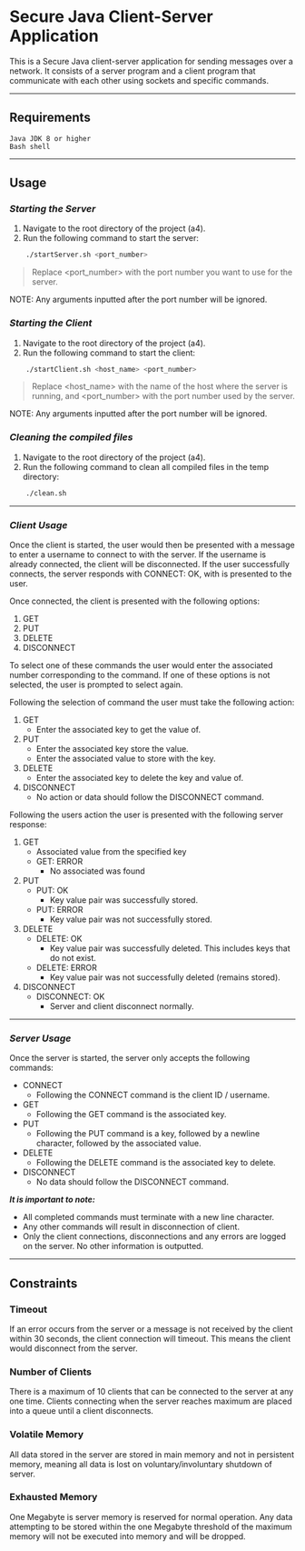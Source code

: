 # Secure Java Client-Server Application

This is a Secure Java client-server application for sending messages over a network. It consists of a server program and a client program that communicate with each other using sockets and specific commands.


---

## Requirements

    Java JDK 8 or higher
    Bash shell

---

## Usage

### ***Starting the Server***

1. Navigate to the root directory of the project (a4).
2. Run the following command to start the server:

```bash
    ./startServer.sh <port_number>
```

>Replace <port_number> with the port number you want to use for the server.

NOTE: Any arguments inputted after the port number will be ignored.

### ***Starting the Client***

1. Navigate to the root directory of the project (a4).
2. Run the following command to start the client:

```bash
    ./startClient.sh <host_name> <port_number>
```

>Replace <host_name> with the name of the host where the server is running, and <port_number> with the port number used by the server.

NOTE: Any arguments inputted after the port number will be ignored.

### ***Cleaning the compiled files***

1. Navigate to the root directory of the project (a4).
2. Run the following command to clean all compiled files in the temp directory:

```bash
    ./clean.sh
```
---

### ***Client Usage***

Once the client is started, the user would then be presented with a message to enter a username to connect to with the server. If the username is already connected, the client will be disconnected. If the user successfully connects, the server responds with CONNECT: OK, with is presented to the user.

Once connected, the client is presented with the following options:

1. GET
2. PUT
3. DELETE
4. DISCONNECT

To select one of these commands the user would enter the associated number corresponding to the command. If one of these options is not selected, the user is prompted to select again.

Following the selection of command the user must take the following action:

1. GET
   - Enter the associated key to get the value of.
2. PUT
   - Enter the associated key store the value.
   - Enter the associated value to store with the key.
3. DELETE
   - Enter the associated key to delete the key and value of. 
4. DISCONNECT
   - No action or data should follow the DISCONNECT command.

Following the users action the user is presented with the following server response:

1. GET
   - Associated value from the specified key
   - GET: ERROR
     - No associated was found
2. PUT
   - PUT: OK
     - Key value pair was successfully stored.
   - PUT: ERROR
     - Key value pair was not successfully stored.
3. DELETE
   - DELETE: OK
     - Key value pair was successfully deleted. This includes keys that do not exist.
   - DELETE: ERROR
     - Key value pair was not successfully deleted (remains stored).
4. DISCONNECT
   - DISCONNECT: OK
     - Server and client disconnect normally.

---

### ***Server Usage***

Once the server is started, the server only accepts the following commands:

- CONNECT
  - Following the CONNECT command is the client ID / username.
- GET
  - Following the GET command is the associated key.
- PUT
  - Following the PUT command is a key, followed by a newline character, followed by the associated value.
- DELETE
  - Following the DELETE command is the associated key to delete.
- DISCONNECT
  - No data should follow the DISCONNECT command.

***It is important to note:***
- All completed commands must terminate with a new line character.
- Any other commands will result in disconnection of client.
- Only the client connections, disconnections and any errors are logged on the server. No other information is outputted.

---

## Constraints

### Timeout
If an error occurs from the server or a message is not received by the client within 30 seconds, the client connection will timeout. This means the client would disconnect from the server.

### Number of Clients
There is a maximum of 10 clients that can be connected to the server at any one time. Clients connecting when the server reaches maximum are placed into a queue until a client disconnects.

### Volatile Memory
All data stored in the server are stored in main memory and not in persistent memory, meaning all data is lost on voluntary/involuntary shutdown of server.

### Exhausted Memory
One Megabyte is server memory is reserved for normal operation. Any data attempting to be stored within the one Megabyte threshold of the maximum memory will not be executed into memory and will be dropped. 